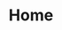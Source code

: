 ---
title: Home
home: true
heroText: Bradley Southerton
tagline: CPA, MAFM
actionText: Contact Me!
actionLink: /contact/
features:
-
    title: Accounting
    details: I love accounting and have a passion for helping small business and individuals succeed!
-
    title: Music Business Consulting
    details: Navigating the music industry can be a daunting task. I can help.
-
    title: Royalty Retrieval
    details: As an artist, record label, publishing company or an heir to intellectual property, are you collecting all of your royalties due? ...are you sure?
footer: © 2019 Bradley Southerton. All rights reserved.
---